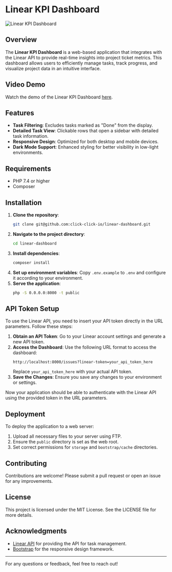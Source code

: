 # Linear KPI Dashboard

![Linear KPI Dashboard](https://click-click.io/demo-image.jpeg)

## Overview

The **Linear KPI Dashboard** is a web-based application that integrates with the Linear API to provide real-time insights into project ticket metrics. This dashboard allows users to efficiently manage tasks, track progress, and visualize project data in an intuitive interface.

## Video Demo

Watch the demo of the Linear KPI Dashboard [here](https://share.cleanshot.com/new-jXfDL6dx).

## Features
- **Task Filtering**: Excludes tasks marked as "Done" from the display.
- **Detailed Task View**: Clickable rows that open a sidebar with detailed task information.
- **Responsive Design**: Optimized for both desktop and mobile devices.
- **Dark Mode Support**: Enhanced styling for better visibility in low-light environments.

## Requirements
- PHP 7.4 or higher
- Composer

## Installation
1. **Clone the repository**:
   ```bash
   git clone git@github.com:click-click-io/linear-dashboard.git
   ```
2. **Navigate to the project directory**:
   ```bash
   cd linear-dashboard
   ```
3. **Install dependencies**:
   ```bash
   composer install
   ```
4. **Set up environment variables**:
   Copy `.env.example` to `.env` and configure it according to your environment.
5. **Serve the application**:
   ```bash
   php -S 0.0.0.0:8000 -t public
   ```

## API Token Setup

To use the Linear API, you need to insert your API token directly in the URL parameters. Follow these steps:

1. **Obtain an API Token**: Go to your Linear account settings and generate a new API token.
2. **Access the Dashboard**: Use the following URL format to access the dashboard:
   ```plaintext
   http://localhost:8000/issues?linear-token=your_api_token_here
   ```
   Replace `your_api_token_here` with your actual API token.
3. **Save the Changes**: Ensure you save any changes to your environment or settings.

Now your application should be able to authenticate with the Linear API using the provided token in the URL parameters.

## Deployment
To deploy the application to a web server:
1. Upload all necessary files to your server using FTP.
2. Ensure the `public` directory is set as the web root.
3. Set correct permissions for `storage` and `bootstrap/cache` directories.

## Contributing
Contributions are welcome! Please submit a pull request or open an issue for any improvements.

## License
This project is licensed under the MIT License. See the LICENSE file for more details.

## Acknowledgments
- [Linear API](https://linear.app/docs) for providing the API for task management.
- [Bootstrap](https://getbootstrap.com/) for the responsive design framework.

---

For any questions or feedback, feel free to reach out!
